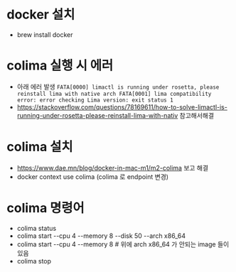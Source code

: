# docker 설치
- brew install docker

# colima 실행 시 에러
- 아래 에러 발생
```FATA[0000] limactl is running under rosetta, please reinstall lima with native arch FATA[0001] lima compatibility error: error checking Lima version: exit status 1```
- https://stackoverflow.com/questions/78169611/how-to-solve-limactl-is-running-under-rosetta-please-reinstall-lima-with-nativ 참고해서해결

# colima 설치
- https://www.dae.mn/blog/docker-in-mac-m1/m2-colima 보고 해결
- docker context use colima (colima 로 endpoint 변경)

# colima 명령어
- colima status
- colima start --cpu 4 --memory 8 --disk 50 --arch x86_64
- colima start --cpu 4 --memory 8  # 위에 arch x86_64 가 안되는 image 들이 있음
- colima stop

